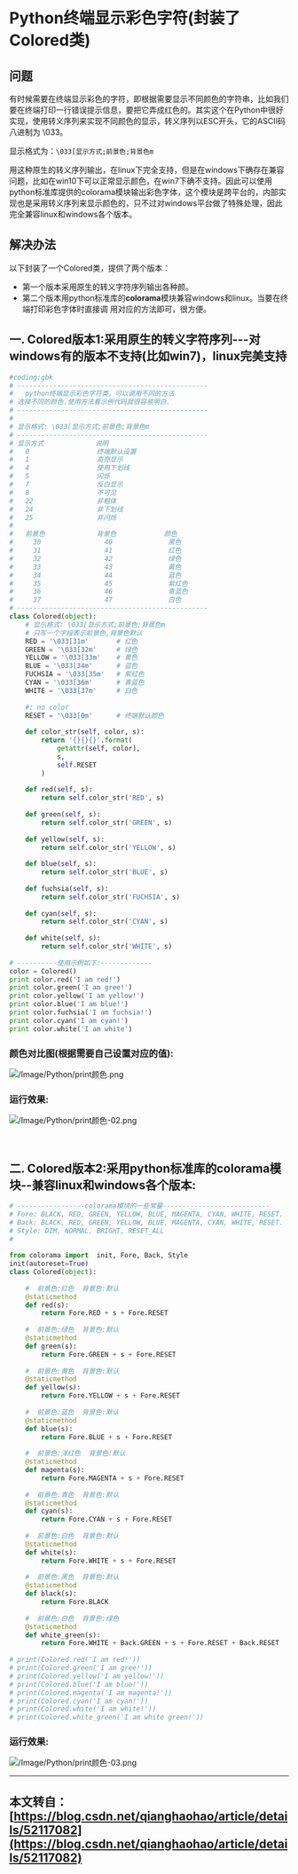 
# Python终端显示彩色字符(封装了Colored类)


## 问题         
有时候需要在终端显示彩色的字符，即根据需要显示不同颜色的字符串，比如我们要在终端打印一行错误提示信息，要把它弄成红色的。其实这个在Python中很好实现，使用转义序列来实现不同颜色的显示，转义序列以ESC开头，它的ASCII码八进制为 \033。

显示格式为：`\033[显示方式;前景色;背景色m`         

用这种原生的转义序列输出，在linux下完全支持，但是在windows下确存在兼容问题，比如在win10下可以正常显示颜色，在win7下确不支持。因此可以使用python标准库提供的colorama模块输出彩色字体，这个模块是跨平台的，内部实现也是采用转义序列来显示颜色的，只不过对windows平台做了特殊处理，因此完全兼容linux和windows各个版本。
         
## 解决办法
以下封装了一个Colored类，提供了两个版本：
* 第一个版本采用原生的转义字符序列输出各种颜。
* 第二个版本用python标准库的**colorama**模块兼容windows和linux。当要在终端打印彩色字体时直接调
用对应的方法即可，很方便。

## 一. Colored版本1:采用原生的转义字符序列---对windows有的版本不支持(比如win7)，linux完美支持
``` python
#coding:gbk
# ------------------------------------------------
#   python终端显示彩色字符类，可以调用不同的方法
# 选择不同的颜色.使用方法看示例代码就很容易明白.
# ------------------------------------------------
#
# 显示格式: \033[显示方式;前景色;背景色m
# ------------------------------------------------
# 显示方式             说明
#   0                 终端默认设置
#   1                 高亮显示
#   4                 使用下划线
#   5                 闪烁
#   7                 反白显示
#   8                 不可见
#   22                非粗体
#   24                非下划线
#   25                非闪烁
#
#   前景色             背景色            颜色
#     30                40              黑色
#     31                41              红色
#     32                42              绿色
#     33                43              黃色
#     34                44              蓝色
#     35                45              紫红色
#     36                46              青蓝色
#     37                47              白色
# ------------------------------------------------
class Colored(object):
    # 显示格式: \033[显示方式;前景色;背景色m
    # 只写一个字段表示前景色,背景色默认
    RED = '\033[31m'       # 红色
    GREEN = '\033[32m'     # 绿色
    YELLOW = '\033[33m'    # 黄色
    BLUE = '\033[34m'      # 蓝色
    FUCHSIA = '\033[35m'   # 紫红色
    CYAN = '\033[36m'      # 青蓝色
    WHITE = '\033[37m'     # 白色
 
    #: no color
    RESET = '\033[0m'      # 终端默认颜色
 
    def color_str(self, color, s):
        return '{}{}{}'.format(
            getattr(self, color),
            s,
            self.RESET
        )
 
    def red(self, s):
        return self.color_str('RED', s)
 
    def green(self, s):
        return self.color_str('GREEN', s)
 
    def yellow(self, s):
        return self.color_str('YELLOW', s)
 
    def blue(self, s):
        return self.color_str('BLUE', s)
 
    def fuchsia(self, s):
        return self.color_str('FUCHSIA', s)
 
    def cyan(self, s):
        return self.color_str('CYAN', s)
 
    def white(self, s):
        return self.color_str('WHITE', s)
 
# ----------使用示例如下:-------------
color = Colored()
print color.red('I am red!')
print color.green('I am gree!')
print color.yellow('I am yellow!')
print color.blue('I am blue!')
print color.fuchsia('I am fuchsia!')
print color.cyan('I am cyan!')
print color.white('I am white')

```

### 颜色对比图(根据需要自己设置对应的值):

![/Image/Python/print颜色.png](/Image/Python/print颜色.png)

### 运行效果:
![/Image/Python/print颜色-02.png](/Image/Python/print颜色-02.png)

<br>

## 二. Colored版本2:采用python标准库的colorama模块--兼容linux和windows各个版本:

``` python
# -----------------colorama模块的一些常量---------------------------
# Fore: BLACK, RED, GREEN, YELLOW, BLUE, MAGENTA, CYAN, WHITE, RESET.
# Back: BLACK, RED, GREEN, YELLOW, BLUE, MAGENTA, CYAN, WHITE, RESET.
# Style: DIM, NORMAL, BRIGHT, RESET_ALL
#
 
from colorama import  init, Fore, Back, Style
init(autoreset=True)
class Colored(object):
 
    #  前景色:红色  背景色:默认
    @staticmethod
    def red(s):
        return Fore.RED + s + Fore.RESET
 
    #  前景色:绿色  背景色:默认
    @staticmethod
    def green(s):
        return Fore.GREEN + s + Fore.RESET
 
    #  前景色:黄色  背景色:默认
    @staticmethod
    def yellow(s):
        return Fore.YELLOW + s + Fore.RESET
 
    #  前景色:蓝色  背景色:默认
    @staticmethod
    def blue(s):
        return Fore.BLUE + s + Fore.RESET
 
    #  前景色:洋红色  背景色:默认
    @staticmethod
    def magenta(s):
        return Fore.MAGENTA + s + Fore.RESET
 
    #  前景色:青色  背景色:默认
    @staticmethod
    def cyan(s):
        return Fore.CYAN + s + Fore.RESET
 
    #  前景色:白色  背景色:默认
    @staticmethod
    def white(s):
        return Fore.WHITE + s + Fore.RESET
 
    #  前景色:黑色  背景色:默认
    @staticmethod
    def black(s):
        return Fore.BLACK
 
    #  前景色:白色  背景色:绿色
    @staticmethod
    def white_green(s):
        return Fore.WHITE + Back.GREEN + s + Fore.RESET + Back.RESET
 
# print(Colored.red('I am red!'))
# print(Colored.green('I am gree!'))
# print(Colored.yellow('I am yellow!'))
# print(Colored.blue('I am blue!'))
# print(Colored.magenta('I am magenta!'))
# print(Colored.cyan('I am cyan!'))
# print(Colored.white('I am white!'))
# print(Colored.white_green('I am white green!'))
```

### 运行效果:
![/Image/Python/print颜色-03.png](/Image/Python/print颜色-03.png)

----

## 本文转自：[https://blog.csdn.net/qianghaohao/article/details/52117082](https://blog.csdn.net/qianghaohao/article/details/52117082)